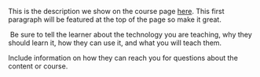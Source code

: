 This is the description we show on the course page [here](https://lab.github.com/xXWillyCodezXx/a-new-plugin). This first paragraph will be featured at the top of the page so make it great.
​

​
Be sure to tell the learner about the technology you are teaching, why they should learn it, how they can use it, and what you will teach them.
​


Include information on how they can reach you for questions about the content or course. 